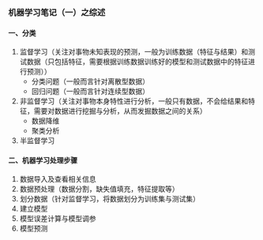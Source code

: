 ### 机器学习笔记（一）之综述

#### 一、分类

1. 监督学习（关注对事物未知表现的预测，一般为训练数据（特征与结果）和测试数据（只包括特征，需要根据训练数据训练好的模型和测试数据中的特征进行预测））
   - 分类问题（一般而言针对离散型数据）
   - 回归问题（一般而言针对连续型数据）
2. 非监督学习（关注对事物本身特性进行分析，一般只有数据，不会给结果和特征，需要对数据进行挖掘与分析，从而发掘数据之间的关系）
   - 数据降维
   - 聚类分析
3. 半监督学习

#### 二、机器学习处理步骤

1. 数据导入及查看相关信息
2. 数据预处理（数据分割，缺失值填充，特征提取等）
3. 划分数据（针对监督学习，将数据划分为训练集与测试集）
4. 建立模型
5. 模型误差计算与模型调参
6. 模型预测